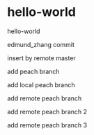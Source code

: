 # hello-world
hello-world

edmund_zhang commit

insert by remote master

add peach branch

add local peach branch

add remote peach branch

add remote peach branch 2

add remote peach branch 3

